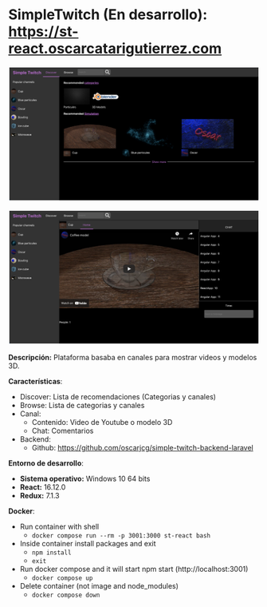 # SimpleTwitch (En desarrollo): https://st-react.oscarcatarigutierrez.com

<p align="center">
<img style="padding: 2px;" src="images/react1.png" alt="Image 1"
	title="Preview" width="500"/>
</p>
<p align="center">
<img style="padding: 2px;" src="images/react2.png" alt="Image 2  "
	title="Preview" width="500"/>
</p>

**Descripción:** Plataforma basaba en canales para mostrar videos y modelos 3D.

**Características**:
* Discover: Lista de recomendaciones (Categorias y canales)
* Browse: Lista de categorias y canales
* Canal: 
    * Contenido: Video de Youtube o modelo 3D
    * Chat: Comentarios
* Backend: 
    * Github: https://github.com/oscarjcg/simple-twitch-backend-laravel

**Entorno de desarrollo**:
* **Sistema operativo:** Windows 10 64 bits
* **React:**  16.12.0
* **Redux:** 7.1.3

**Docker**:
* Run container with shell
    * `docker compose run --rm -p 3001:3000 st-react bash`
* Inside container install packages and exit
	* `npm install`
	* `exit`
* Run docker compose and it will start npm start (http://localhost:3001)
    * `docker compose up`
* Delete container (not image and node_modules)
    * `docker compose down`

